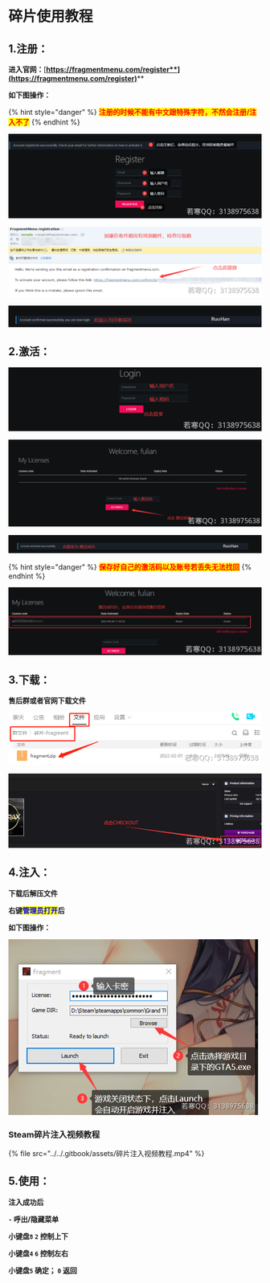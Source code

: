# 碎片使用教程

## 1.注册：

**进入官网：**[**https://fragmentmenu.com/register**](https://fragmentmenu.com/register)****

**如下图操作：**

{% hint style="danger" %}
<mark style="color:red;">**注册的时候不能有中文跟特殊字符，不然会注册/注入不了**</mark>
{% endhint %}

![](<../../.gitbook/assets/image (47) (1).png>)

![](<../../.gitbook/assets/image (64).png>)

![](<../../.gitbook/assets/image (49).png>)

## **2.激活：**

![](<../../.gitbook/assets/image (18).png>)

![](<../../.gitbook/assets/image (66).png>)

![](<../../.gitbook/assets/image (65).png>)

{% hint style="danger" %}
<mark style="color:red;">**保存好自己的激活码以及账号若丢失无法找回**</mark>
{% endhint %}

![](<../../.gitbook/assets/image (76).png>)

## **3.下载：**

**售后群或者官网下载文件**

![](<../../.gitbook/assets/image (79) (1).png>)

![](<../../.gitbook/assets/image (73).png>)

## **4.注入：**

**下载后解压文件**

**右键**<mark style="color:blue;">**管理员打开**</mark>**后**

**如下图操作：**

![](<../../.gitbook/assets/image (63).png>)

### **Steam碎片注入视频教程**

{% file src="../../.gitbook/assets/碎片注入视频教程.mp4" %}

## **5.使用：**

**注入成功后**

**`-` 呼出/隐藏菜单**

**小键盘`8`  `2` 控制上下**

**小键盘`4`  `6` 控制左右**

**小键盘`5` 确定； `0` 返回**

